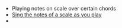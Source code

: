 - Playing notes on scale over certain chords
- [Sing the notes of a scale as you play](https://www.youtube.com/watch?v=NXJYcHk)
- 